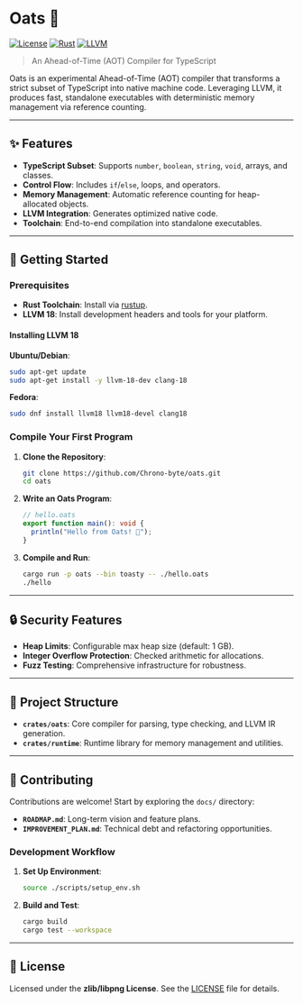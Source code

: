 # Oats 🌾

[![License](https://img.shields.io/badge/license-zlib-blue.svg)](LICENSE)
[![Rust](https://img.shields.io/badge/built%20with-Rust-000000.svg?logo=rust)](https://www.rust-lang.org/)
[![LLVM](https://img.shields.io/badge/powered%20by-LLVM%2018-262D3A.svg)](https://llvm.org/)

> An Ahead-of-Time (AOT) Compiler for TypeScript

Oats is an experimental Ahead-of-Time (AOT) compiler that transforms a strict
subset of TypeScript into native machine code. Leveraging LLVM, it produces
fast, standalone executables with deterministic memory management via reference
counting.

---

## ✨ Features

- **TypeScript Subset**: Supports `number`, `boolean`, `string`, `void`, arrays,
  and classes.
- **Control Flow**: Includes `if`/`else`, loops, and operators.
- **Memory Management**: Automatic reference counting for heap-allocated
  objects.
- **LLVM Integration**: Generates optimized native code.
- **Toolchain**: End-to-end compilation into standalone executables.

---

## 🚀 Getting Started

### Prerequisites

- **Rust Toolchain**: Install via [rustup](https://rustup.rs/).
- **LLVM 18**: Install development headers and tools for your platform.

#### Installing LLVM 18

**Ubuntu/Debian**:

```bash
sudo apt-get update
sudo apt-get install -y llvm-18-dev clang-18
```

**Fedora**:

```bash
sudo dnf install llvm18 llvm18-devel clang18
```

### Compile Your First Program

1. **Clone the Repository**:
   ```bash
   git clone https://github.com/Chrono-byte/oats.git
   cd oats
   ```

2. **Write an Oats Program**:
   ```typescript
   // hello.oats
   export function main(): void {
     println("Hello from Oats! 🌾");
   }
   ```

3. **Compile and Run**:
   ```bash
   cargo run -p oats --bin toasty -- ./hello.oats
   ./hello
   ```

---

## 🔒 Security Features

- **Heap Limits**: Configurable max heap size (default: 1 GB).
- **Integer Overflow Protection**: Checked arithmetic for allocations.
- **Fuzz Testing**: Comprehensive infrastructure for robustness.

---

## 📁 Project Structure

- **`crates/oats`**: Core compiler for parsing, type checking, and LLVM IR
  generation.
- **`crates/runtime`**: Runtime library for memory management and utilities.

---

## 🤝 Contributing

Contributions are welcome! Start by exploring the `docs/` directory:

- **`ROADMAP.md`**: Long-term vision and feature plans.
- **`IMPROVEMENT_PLAN.md`**: Technical debt and refactoring opportunities.

### Development Workflow

1. **Set Up Environment**:
   ```bash
   source ./scripts/setup_env.sh
   ```

2. **Build and Test**:
   ```bash
   cargo build
   cargo test --workspace
   ```

---

## 📄 License

Licensed under the **zlib/libpng License**. See the [LICENSE](LICENSE) file for
details.
